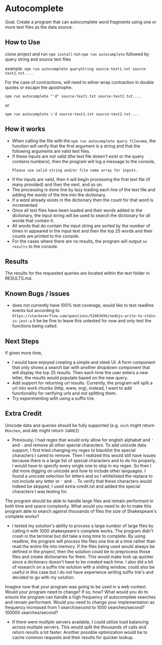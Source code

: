 # Autocomplete
Goal: Create a program that can autocomplete word fragments using one or more text files as the data source.

## How to Use
clone project and run `npm install`
run `npm run autocomplete` followed by query string and source text files

example:
`npm run autocomplete queryString source-text1.txt source-text2.txt....`

For the case of contractions, will need to either wrap contraction in double quotes or escape the apostrophe.

`npm run autocomplete "'d" source-text1.txt source-text2.txt....`

or

`npm run autocomplete \'d source-text1.txt source-text2.txt....`

## How it works 
  * When calling the file with the `npm run autocomplete query filename`, the function will verify that the first argument is a string and that the following arguments are valid text files. 
  * If these inputs are not valid (the text file doesn't exist or the query contains numbers), then the program will log a message to the console,
    ```
    Please use valid string and/or file name array for inputs.
    ```
  * If the inputs are valid, then it will begin processing the first text file (if many provided) and then the next, and so on.
  * The processing is done line by lazy loading each line of the text file and adding the words of the line into the dictionary.
  * If a word already exists in the dictionary then the count for that word is incremented
  * Once all text files have been loaded and their words added to the dictionary, the input string will be used to search the dictionary for all words that contain it.
  * All words that do contain the input string are sorted by the number of times in appeared in the input text and then the top 25 words and their counts are printed to the console.
  * For the cases where there are no results, the program will output `no results` to the console. 

## Results
The results for the requested queries are located within the text folder in RESULTS.md.

## Known Bugs / Issues
  * does not currently have 100% test coverage, would like to test readline events but according to `https://stackoverflow.com/questions/52463456/nodejs-write-to-stdin-in-jest-a` it be be fine to leave this untested for now and only test the functions being called.

## Next Steps
If given more time, 
* I would have enjoyed creating a simple and sleek UI. A form component that only shows a search bar with another dropdown component that will display the top 25 results. Then each time the user enters a new letter, the results would populate based on the new query. 
* Add support for returning url results. Currently, the program will split a url into work chunks (http, www, org), instead, I want to add functionality for verifying urls and not splitting them.
* Try experimenting with using a suffix trie.

## Extra Credit
Unicode data and queries should be fully supported (e.g. `ünch` might return `München`, and `ÁRE` might return `JUÁREZ`)
* Previously, I had regex that would only allow for english alphabet and `'` and `-` and remove all other special characters. To add unicode data support, I first tried changing my regex to blacklist the special characters I cared to remove. Then I realized this would still have issues because there is a large list of special characters and to do his properly, I would have to specify every single one to skip in my regex. So then I did more digging on unicode and how to include other languages. I found a unicode selection for letters and so I whitelisted the replace to not include any letter or `'` and `-`. To verify that these characters would indeed be skipped, I used extra-credit.txt and added the special characters I was testing for. 

The program should be able to handle large files and remain performant in both time and space complexity. What would you need to do to make this program able to search against thousands of files the size of Shakespeare's complete works?
* I tested my solution's ability to process a large number of large files by calling it with 1000 shakespeare's complete works. The program didn't crash in the terminal but did take a long time to complete. By using readline, the program will process the files one line at a time rather than read the entire file into memory. If the files being used would always be defined in the project, then the solution could be to preprocess those files and create dictionaries for them. This would make look up quicker since a dictionary doesn't have to be created each time. I also did a bit of research on a suffix trie solution with a sliding window, could also be useful in this case but I do not have experience writing suffix trie's and decided to go with my solution.

Imagine now that your program was going to be used in a web context. Would your program need to change? If so, how? What would you do to ensure the program can handle a high frequency of autocomplete searches and remain performant. Would you need to change your implementation as frequency increased from 1 search/second to 1000 searches/second? 100000 searches/second?
* If there were mulitple servers available, I could utilize load balancing across multiple servers. This would split the thousands of calls and return results a lot faster. Another possible optimization would be to cache common requests and their results for quicker lookup. 